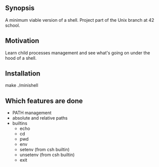 ## Synopsis

A minimum viable version of a shell. Project part of the Unix branch at 42 school.

## Motivation

Learn child processes management and see what's going on under the hood of a shell.

## Installation

make
./minishell

## Which features are done

* PATH management
* absolute and relative paths
* builtins
  * echo
  * cd
  * pwd
  * env
  * setenv (from csh builtin)
  * unsetenv (from csh builtin)
  * exit
